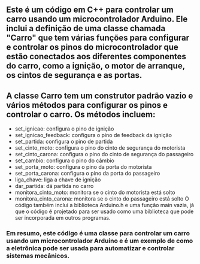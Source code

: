 ## Este é um código em C++ para controlar um carro usando um microcontrolador Arduino. Ele inclui a definição de uma classe chamada "Carro" que tem várias funções para configurar e controlar os pinos do microcontrolador que estão conectados aos diferentes componentes do carro, como a ignição, o motor de arranque, os cintos de segurança e as portas.

## A classe Carro tem um construtor padrão vazio e vários métodos para configurar os pinos e controlar o carro. Os métodos incluem:

* set_ignicao: configura o pino de ignição
* set_ignicao_feedback: configura o pino de feedback da ignição
* set_partida: configura o pino de partida
* set_cinto_moto: configura o pino do cinto de segurança do motorista
* set_cinto_carona: configura o pino do cinto de segurança do passageiro
* set_cambio: configura o pino do câmbio
* set_porta_moto: configura o pino da porta do motorista
* set_porta_carona: configura o pino da porta do passageiro
* liga_chave: liga a chave de ignição
* dar_partida: dá partida no carro
* monitora_cinto_moto: monitora se o cinto do motorista está solto
* monitora_cinto_carona: monitora se o cinto do passageiro está solto
O código também inclui a biblioteca Arduino.h e uma função main vazia, já que o código é projetado para ser usado como uma biblioteca que pode ser incorporada em outros programas.

### Em resumo, este código é uma classe para controlar um carro usando um microcontrolador Arduino e é um exemplo de como a eletrônica pode ser usada para automatizar e controlar sistemas mecânicos.





